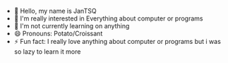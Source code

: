 - 👋 Hello, my name is JanTSQ 
- 👀 I'm really interested in Everything about computer or programs
- 🌱 I'm not currently learning on anything
- 😄 Pronouns: Potato/Croissant
- ⚡ Fun fact: I really love anything about computer or programs but i was so lazy to learn it more

<!---
JanTSQ/JanTSQ is a ✨ special ✨ repository because its `README.md` (this file) appears on your GitHub profile.
You can click the Preview link to take a look at your changes.
--->
